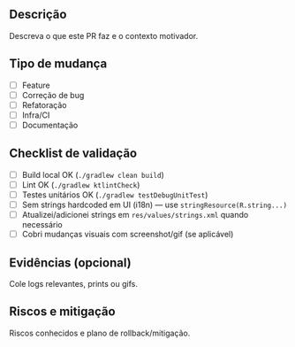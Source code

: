 ## Descrição
Descreva o que este PR faz e o contexto motivador.

## Tipo de mudança
- [ ] Feature
- [ ] Correção de bug
- [ ] Refatoração
- [ ] Infra/CI
- [ ] Documentação

## Checklist de validação
- [ ] Build local OK (`./gradlew clean build`)
- [ ] Lint OK (`./gradlew ktlintCheck`)
- [ ] Testes unitários OK (`./gradlew testDebugUnitTest`)
- [ ] Sem strings hardcoded em UI (i18n) — use `stringResource(R.string...)`
- [ ] Atualizei/adicionei strings em `res/values/strings.xml` quando necessário
- [ ] Cobri mudanças visuais com screenshot/gif (se aplicável)

## Evidências (opcional)
Cole logs relevantes, prints ou gifs.

## Riscos e mitigação
Riscos conhecidos e plano de rollback/mitigação.

<!-- Marque uma linha com i18n-ignore para ignorar intencionalmente um falso positivo -->